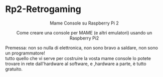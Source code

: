 # Rp2-Retrogaming
<p align=center> Mame Console su Raspberry Pi 2 </p>

<p align=center> Come creare una console per MAME (e altri emulatori) usando un Raspberry Pi2 </p>
  
  Premessa: non so nulla di elettronica, non sono bravo a saldare, non sono un programmatore! <br>
            tutto quello che vi serve per costruire la vosta mame console lo potete trovare in rete dall'hardware al software,
            e ,hardware a parte, è tutto gratuito.
  

